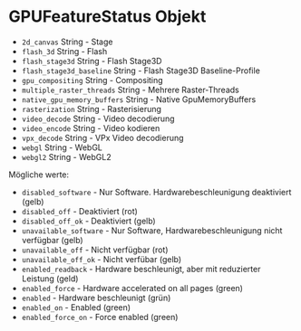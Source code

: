 # GPUFeatureStatus Objekt

* `2d_canvas` String - Stage
* `flash_3d` String - Flash
* `flash_stage3d` String - Flash Stage3D
* `flash_stage3d_baseline` String - Flash Stage3D Baseline-Profile
* `gpu_compositing` String - Compositing
* `multiple_raster_threads` String - Mehrere Raster-Threads
* `native_gpu_memory_buffers` String - Native GpuMemoryBuffers
* `rasterization` String - Rasterisierung
* `video_decode` String - Video decodierung
* `video_encode` String - Video kodieren
* `vpx_decode` String - VPx Video decodierung
* `webgl` String - WebGL
* `webgl2` String - WebGL2

Mögliche werte:

* `disabled_software` - Nur Software. Hardwarebeschleunigung deaktiviert (gelb)
* `disabled_off` - Deaktiviert (rot)
* `disabled_off_ok` - Deaktiviert (gelb)
* `unavailable_software` - Nur Software, Hardwarebeschleunigung nicht verfügbar (gelb)
* `unavailable_off` - Nicht verfügbar (rot)
* `unavailable_off_ok` - Nicht verfübar (gelb)
* `enabled_readback` - Hardware beschleunigt, aber mit reduzierter Leistung (geld)
* `enabled_force` - Hardware accelerated on all pages (green)
* `enabled` - Hardware beschleunigt (grün)
* `enabled_on` - Enabled (green)
* `enabled_force_on` - Force enabled (green)